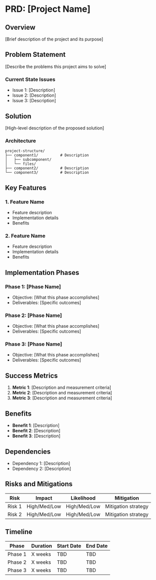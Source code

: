 # PRD: [Project Name]

## Overview

[Brief description of the project and its purpose]

## Problem Statement

[Describe the problems this project aims to solve]

### Current State Issues
- Issue 1: [Description]
- Issue 2: [Description]
- Issue 3: [Description]

## Solution

[High-level description of the proposed solution]

### Architecture

```
project-structure/
├── component1/          # Description
│   ├── subcomponent/   
│   └── files/
├── component2/          # Description
└── component3/          # Description
```

## Key Features

### 1. Feature Name
- Feature description
- Implementation details
- Benefits

### 2. Feature Name
- Feature description
- Implementation details
- Benefits

## Implementation Phases

### Phase 1: [Phase Name]
- Objective: [What this phase accomplishes]
- Deliverables: [Specific outcomes]

### Phase 2: [Phase Name]
- Objective: [What this phase accomplishes]
- Deliverables: [Specific outcomes]

### Phase 3: [Phase Name]
- Objective: [What this phase accomplishes]
- Deliverables: [Specific outcomes]

## Success Metrics

1. **Metric 1**: [Description and measurement criteria]
2. **Metric 2**: [Description and measurement criteria]
3. **Metric 3**: [Description and measurement criteria]

## Benefits

- **Benefit 1**: [Description]
- **Benefit 2**: [Description]
- **Benefit 3**: [Description]

## Dependencies

- Dependency 1: [Description]
- Dependency 2: [Description]

## Risks and Mitigations

| Risk | Impact | Likelihood | Mitigation |
|------|--------|------------|------------|
| Risk 1 | High/Med/Low | High/Med/Low | Mitigation strategy |
| Risk 2 | High/Med/Low | High/Med/Low | Mitigation strategy |

## Timeline

| Phase | Duration | Start Date | End Date |
|-------|----------|------------|----------|
| Phase 1 | X weeks | TBD | TBD |
| Phase 2 | X weeks | TBD | TBD |
| Phase 3 | X weeks | TBD | TBD |